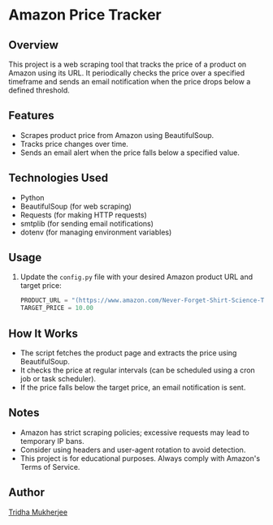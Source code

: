 # Amazon Price Tracker

## Overview
This project is a web scraping tool that tracks the price of a product on Amazon using its URL. It periodically checks the price over a specified timeframe and sends an email notification when the price drops below a defined threshold.

## Features
- Scrapes product price from Amazon using BeautifulSoup.
- Tracks price changes over time.
- Sends an email alert when the price falls below a specified value.

## Technologies Used
- Python
- BeautifulSoup (for web scraping)
- Requests (for making HTTP requests)
- smtplib (for sending email notifications)
- dotenv (for managing environment variables)

## Usage

1. Update the `config.py` file with your desired Amazon product URL and target price:
   ```python
   PRODUCT_URL = "(https://www.amazon.com/Never-Forget-Shirt-Science-T-Shirt/dp/B07WQ5QB83/ref=sr_1_16?crid=MJ75HSDLOK9L&customId=B0752XJYNL&customizationToken=MC_Assembly_1%23B0752XJYNL&dib=eyJ2IjoiMSJ9.o60EHLqu5DeAmm2A0l89BOEjNPx043zUdNZz3Fw_b1IpqJ-Gzvpx71l5pAaeut8ykTnT6-iu3UQRrdHhxynO9t7MB0IvaHx7vvyNuCyaGbfTlGiJHuOpm_rxi_np0_kf0RvNzEQmelYTZ4HVNHU_AuLQKMeSPfXTQ5cYZmQI60qpfr3SiNetyFnQyC9ZfSZDDYG_JWCeY8WV1OwCfP1olULAV3r1uiGu__y4Attao18uZBci1HJVq7IoESt4I1K5cpLuutLIrjNZ7UFLlD5UMykmOyEWmjbrHKLJ_qa1kHg.SyczVKDNOVuZvvpjKbSMM7G9p3hlQON2yE4bWDpPKy0&dib_tag=se&keywords=tshirts+shirts+for+men+graphic&qid=1710273606&sprefix=tshirts+shirts+for+men+%2Caps%2C126&sr=8-16)"
   TARGET_PRICE = 10.00
   ```

## How It Works
- The script fetches the product page and extracts the price using BeautifulSoup.
- It checks the price at regular intervals (can be scheduled using a cron job or task scheduler).
- If the price falls below the target price, an email notification is sent.

## Notes
- Amazon has strict scraping policies; excessive requests may lead to temporary IP bans.
- Consider using headers and user-agent rotation to avoid detection.
- This project is for educational purposes. Always comply with Amazon's Terms of Service.

## Author
[Tridha Mukherjee](https://github.com/TridhaMukherjee)

